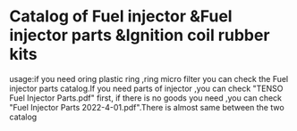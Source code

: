 # Catalog of Fuel injector &Fuel injector parts &Ignition coil rubber kits
usage:if you need oring plastic ring ,ring micro filter you can check the Fuel injector parts catalog.If you need parts of injector ,you can check "TENSO Fuel Injector Parts.pdf" first, if there is no goods you need ,you can check "Fuel Injector Parts 2022-4-01.pdf".There is almost same between the two catalog
